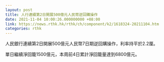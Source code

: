 ```yaml
---
layout: post
title: 人行連續第2日開展500億元人民幣逆回購操作
date: 2021-11-04 10:00:26.000000000 +08:00
link: https://news.rthk.hk/rthk/ch/component/k2/1618324-20211104.htm
categories: rthk
---
```


人民銀行連續第2日開展500億元人民幣7日期逆回購操作，利率持平於2.2厘。

單日繼續淨回籠1500億元，本周前4日累計淨回籠量達到6800億元。
